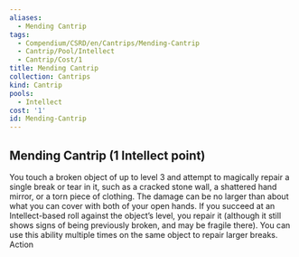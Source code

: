 ```yaml
---
aliases:
  - Mending Cantrip
tags:
  - Compendium/CSRD/en/Cantrips/Mending-Cantrip
  - Cantrip/Pool/Intellect
  - Cantrip/Cost/1
title: Mending Cantrip
collection: Cantrips
kind: Cantrip
pools:
  - Intellect
cost: '1'
id: Mending-Cantrip
---
```

## Mending Cantrip  (1 Intellect point)  
You touch a broken object of up to level 3 and attempt to magically repair a single break or tear in it, such as a cracked stone wall, a shattered hand mirror, or a torn piece of clothing. The damage can be no larger than about what you can cover with both of your open hands. If you succeed at an Intellect-based roll against the object’s level, you repair it (although it still shows signs of being previously broken, and may be fragile there). You can use this ability multiple times on the same object to repair larger breaks. Action  
  
